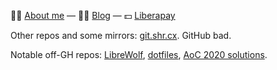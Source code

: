 👋🏼 [About me](https://shreyasminocha.me/about) — ✍🏼 [Blog](https://shreyasminocha.me/blog) — 💵 [Liberapay](https://liberapay.com/shreyasminocha)

Other repos and some mirrors: [git.shr.cx](https://git.shr.cx). GitHub bad.

Notable off-GH repos: [LibreWolf](https://gitlab.com/librewolf-community), [dotfiles](https://git.shr.cx/shreyas/dotfiles.git), [AoC 2020 solutions](https://git.shr.cx/shreyas/aoc-2020.git).
